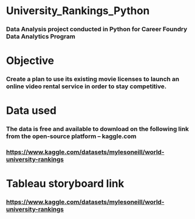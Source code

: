 # University_Rankings_Python
### Data Analysis project conducted in Python for Career Foundry Data Analytics Program
# Objective
### Create a plan to use its existing movie licenses to launch an online video rental service in order to stay competitive.
# Data used
### The data is free and available to download on the following link from the open-source platform – kaggle.com 
### https://www.kaggle.com/datasets/mylesoneill/world-university-rankings
# Tableau storyboard link
### https://www.kaggle.com/datasets/mylesoneill/world-university-rankings
